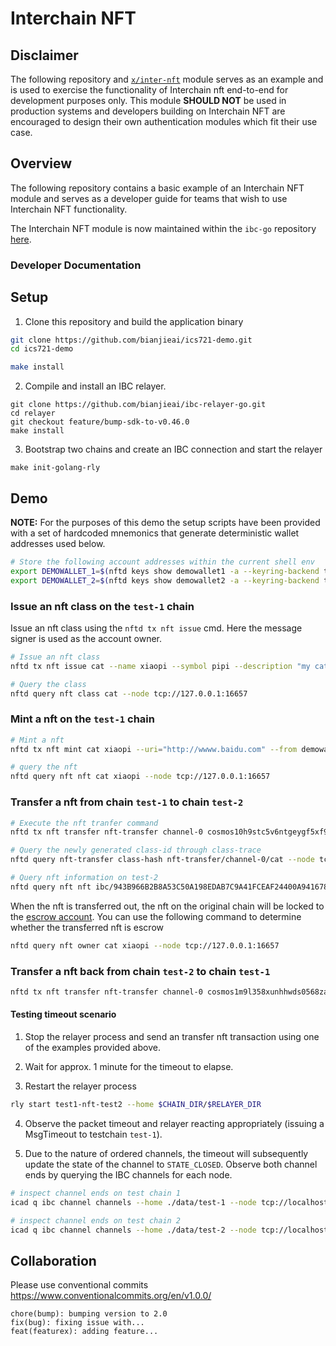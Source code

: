# Interchain NFT

## Disclaimer

The following repository and [`x/inter-nft`](./x/inter-nft/) module serves as an example and is used to exercise the functionality of Interchain nft end-to-end for development purposes only.
This module **SHOULD NOT** be used in production systems and developers building on Interchain NFT are encouraged to design their own authentication modules which fit their use case.

## Overview 

The following repository contains a basic example of an Interchain NFT module and serves as a developer guide for teams that wish to use Interchain NFT functionality.

The Interchain NFT module is now maintained within the `ibc-go` repository 
[here](https://github.com/bianjieai/ibc-go/blob/develop/modules/apps/nft-transfer). 

### Developer Documentation

## Setup

1. Clone this repository and build the application binary

```bash
git clone https://github.com/bianjieai/ics721-demo.git
cd ics721-demo

make install 
```

2. Compile and install an IBC relayer.
```
git clone https://github.com/bianjieai/ibc-relayer-go.git
cd relayer
git checkout feature/bump-sdk-to-v0.46.0 
make install
```

3. Bootstrap two chains and create an IBC connection and start the relayer
```
make init-golang-rly
```

## Demo

**NOTE:** For the purposes of this demo the setup scripts have been provided with a set of hardcoded mnemonics that generate deterministic wallet addresses used below.

```bash
# Store the following account addresses within the current shell env
export DEMOWALLET_1=$(nftd keys show demowallet1 -a --keyring-backend test --home ./data/test-1) && echo $DEMOWALLET_1;
export DEMOWALLET_2=$(nftd keys show demowallet2 -a --keyring-backend test --home ./data/test-2) && echo $DEMOWALLET_2;
```

### Issue an nft class on the `test-1` chain

Issue an nft class using the `nftd tx nft issue` cmd. 
Here the message signer is used as the account owner.

```bash
# Issue an nft class
nftd tx nft issue cat --name xiaopi --symbol pipi --description "my cat" --uri "hhahahh"  --from demowallet1 --chain-id test-1 --keyring-dir ./data/test-1 --fees=1stake --keyring-backend=test -b block --node tcp://127.0.0.1:16657

# Query the class
nftd query nft class cat --node tcp://127.0.0.1:16657

```

### Mint a nft on the `test-1` chain

```bash
# Mint a nft
nftd tx nft mint cat xiaopi --uri="http://wwww.baidu.com" --from demowallet1 --chain-id test-1 --keyring-dir ./data/test-1 --fees=1stake --keyring-backend=test -b block --node tcp://127.0.0.1:16657

# query the nft
nftd query nft nft cat xiaopi --node tcp://127.0.0.1:16657
```

### Transfer a nft from chain `test-1` to chain `test-2`

```bash
# Execute the nft tranfer command
nftd tx nft transfer nft-transfer channel-0 cosmos10h9stc5v6ntgeygf5xf945njqq5h32r53uquvw cat xiaopi --from demowallet1 --chain-id test-1 --keyring-dir ./data/test-1 --fees=1stake --keyring-backend=test -b block --node tcp://127.0.0.1:16657 --packet-timeout-height 2-10000

# Query the newly generated class-id through class-trace
nftd query nft-transfer class-hash nft-transfer/channel-0/cat --node tcp://127.0.0.1:26657

# Query nft information on test-2
nftd query nft nft ibc/943B966B2B8A53C50A198EDAB7C9A41FCEAF24400A94167846679769D8BF8311 xiaopi --node tcp://127.0.0.1:26657
```

When the nft is transferred out, the nft on the original chain will be locked to the [escrow account](https://github.com/bianjieai/ibc-go/blob/develop/modules/apps/nft-transfer/types/keys.go#L45). You can use the following command to determine whether the transferred nft is escrow

```bash
nftd query nft owner cat xiaopi --node tcp://127.0.0.1:16657
```

### Transfer a nft back from chain `test-2` to chain `test-1`

```bash
nftd tx nft transfer nft-transfer channel-0 cosmos1m9l358xunhhwds0568za49mzhvuxx9uxre5tud ibc/943B966B2B8A53C50A198EDAB7C9A41FCEAF24400A94167846679769D8BF8311 xiaopi --from demowallet2 --chain-id test-2 --keyring-dir ./data/test-2 --fees=1stake --keyring-backend=test -b block --node tcp://127.0.0.1:26657 --packet-timeout-height 2-10000
```

#### Testing timeout scenario

1. Stop the relayer process and send an transfer nft transaction using one of the examples provided above.

2. Wait for approx. 1 minute for the timeout to elapse.

3. Restart the relayer process

```bash
rly start test1-nft-test2 --home $CHAIN_DIR/$RELAYER_DIR
```

4. Observe the packet timeout and relayer reacting appropriately (issuing a MsgTimeout to testchain `test-1`).

5. Due to the nature of ordered channels, the timeout will subsequently update the state of the channel to `STATE_CLOSED`.
Observe both channel ends by querying the IBC channels for each node.

```bash
# inspect channel ends on test chain 1
icad q ibc channel channels --home ./data/test-1 --node tcp://localhost:16657

# inspect channel ends on test chain 2
icad q ibc channel channels --home ./data/test-2 --node tcp://localhost:26657
```

## Collaboration

Please use conventional commits  https://www.conventionalcommits.org/en/v1.0.0/

```
chore(bump): bumping version to 2.0
fix(bug): fixing issue with...
feat(featurex): adding feature...
```
